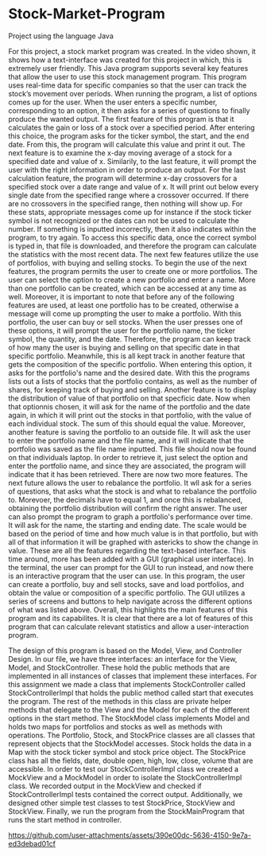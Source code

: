# Stock-Market-Program
Project using the language Java


For this project, a stock market program was created. In the video shown, it shows how a text-interface was created for this project in which, this is extremely user friendly. This Java program supports several key features that allow the user to use this stock management program. This program uses real-time data for specific companies so that the user can track the stock’s movement over periods. When running the program, a list of options comes up for the user. When the user enters a specific number, corresponding to an option, it then asks for a series of questions to finally produce the wanted output. The first feature of this program is that it calculates the gain or loss of a stock over a specified period. After entering this choice, the program asks for the ticker symbol, the start, and the end date. From this, the program will calculate this value and print it out. The next feature is to examine the x-day moving average of a stock for a specified date and value of x. Similarily, to the last feature, it will prompt the user with the right information in order to produce an output. For the last calculation feature, the program will determine x-day crossovers for a specified stock over a date range and value of x. It will print out below every single date from the specified range where a crossover occurred. If there are no crossovers in the specified range, then nothing will show up. For these stats, appropriate messages come up for instance if the stock ticker symbol is not recognized or the dates can not be used to calculate the number. If something is inputted incorrectly, then it also indicates within the program, to try again. To access this specific data, once the correct symbol is typed in, that file is downloaded, and therefore the program can calculate the statistics with the most recent data. The next few features utilize the use of portfolios, with buying and selling stocks. To begin the use of the next features, the program permits the user to create one or more portfolios. The user can select the option to create a new portfolio and enter a name. More than one portfolio can be created, which can be accessed at any time as well.  Moreover, it is important to note that before any of the following features are used, at least one portfolio has to be created, otherwise a message will come up prompting the user to make a portfolio. With this portfolio, the user can buy or sell stocks. When the user presses one of these options, it will prompt the user for the portfolio name, the ticker symbol, the quantity, and the date. Therefore, the program can keep track of how many the user is buying and selling on that specific date in that specific portfolio. Meanwhile, this is all kept track in another feature that gets the composition of the specific portfolio. When entering this option, it asks for the portfolio's name and the desired date. With this the programs lists out a lists of stocks that the portfolio contains, as well as the number of shares, for keeping track of buying and selling. Another feature is to display the distribution of value of that portfolio on that specficic date. Now when that optionnis chosen,  it will ask for the name of the portfolio and the date again, in which it will print out the stocks in that portfolio, with the value of each individual stock. The sum of this should equal the value. Moreover, another feature is saving the portfolio to an outside file. It will ask the user to enter the portfolio name and the file name, and it will indicate that the portfolio was saved as the file name inputted. This file should now be found on that individuals laptop. In order to retrieve it, just select the option and enter the portfolio name, and since they are associated, the program will indicate that it has been retrieved. There are now two more features. The next future allows the user to rebalance the portfolio. It wll ask for a series of questions, that asks what the stock is and what to rebalance the portfolio to. Morevoer, the decimals have to equal 1, and once this is rebalanced, obtaining the portfolio distribution will confirm the right answer. The user can also prompt the program to graph a portfolio's performance over time. It will ask for the name, the starting and ending date. The scale would be based on the period of time and how much value is in that portfolio, but with all of that information it will be graphed with astericks to show the change in value. These are all the features regarding the text-based interface. This time around, more has been added with a GUI (graphical user interface). In the terminal, the user can prompt for the GUI to run instead, and now there is an interactive program that the user can use. In this program, the user can create a portfolio, buy and sell stocks, save and load portfolios, and obtain the value or composition of a specific portfolio. The GUI utilizes a series of screens and buttons to help navigate across the different options of what was listed above. Overall, this highlights the main features of this program and its capabilites. It is clear that there are a lot of features of this program that can calculate relevant statistics and allow a user-interaction program.


The design of this program is based on the Model, View, and Controller Design. In our file, we have three interfaces: an interface for the View, Model, and StockController. These hold the public methods that are implemented in all instances of classes that implement these interfaces. For this assignment we made a class that implements StockController called StockControllerImpl that holds the public method called start that executes the program. The rest of the methods in this class are private helper methods that delegate to the View and the Model for each of the different options in the start method. The StockModel class implements Model and holds two maps for portfolios and stocks as well as methods with operations. The Portfolio, Stock, and StockPrice classes are all classes that represent objects that the StockModel accesses. Stock holds the data in a Map with the stock ticker symbol and stock price object. The StockPrice class has all the fields, date, double open, high, low, close, volume that are accessible. In order to test our StockControllerImpl class we created a MockView and a MockModel in order to isolate the StockControllerImpl class. We recorded output in the MockView and checked if StockControllerImpl tests contained the correct output. Additionally, we designed other simple test classes to test StockPrice, StockView and StockView. Finally, we run the program from the StockMainProgram that runs the start method in controller.



https://github.com/user-attachments/assets/390e00dc-5636-4150-9e7a-ed3debad01cf


